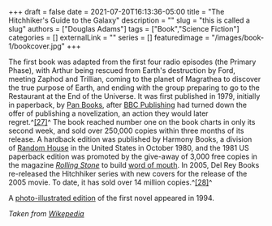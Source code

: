 +++
draft = false
date = 2021-07-20T16:13:36-05:00
title = "The Hitchhiker's Guide to the Galaxy"
description = ""
slug = "this is called a slug"
authors = ["Douglas Adams"]
tags = ["Book","Science Fiction"]
categories = []
externalLink = ""
series = []
featuredimage = "/images/book-1/bookcover.jpg"
+++

The first book was adapted from the first four radio episodes (the Primary Phase), with Arthur being rescued from Earth's destruction by Ford, meeting Zaphod and Trillian, coming to the planet of Magrathea to discover the true purpose of Earth, and ending with the group preparing to go to the Restaurant at the End of the Universe. It was first published in 1979, initially in paperback, by [Pan Books](https://en.wikipedia.org/wiki/Pan_Books "Pan Books"), after [BBC Publishing](https://en.wikipedia.org/wiki/BBC_Publishing "BBC Publishing") had turned down the offer of publishing a novelization, an action they would later regret.^[[27]](https://en.wikipedia.org/wiki/The_Hitchhiker%27s_Guide_to_the_Galaxy#cite_note-28)^ The book reached number one on the book charts in only its second week, and sold over 250,000 copies within three months of its release. A hardback edition was published by Harmony Books, a division of [Random House](https://en.wikipedia.org/wiki/Random_House "Random House") in the United States in October 1980, and the 1981 US paperback edition was promoted by the give-away of 3,000 free copies in the magazine *[Rolling Stone](https://en.wikipedia.org/wiki/Rolling_Stone "The Hitchhiker's Guide to the Galaxy (novel)")* to build [word of mouth](https://en.wikipedia.org/wiki/Word_of_mouth "Word of mouth"). In 2005, Del Rey Books re-released the Hitchhiker series with new covers for the release of the 2005 movie. To date, it has sold over 14 million copies.^[[28]](https://en.wikipedia.org/wiki/The_Hitchhiker%27s_Guide_to_the_Galaxy#cite_note-29)^

A [photo-illustrated edition](https://en.wikipedia.org/wiki/The_Hitchhiker%27s_Guide_to_the_Galaxy_(novel)) of the first novel appeared in 1994.

*Taken from [Wikepedia](https://en.wikipedia.org/wiki/The_Hitchhiker%27s_Guide_to_the_Galaxy)*
